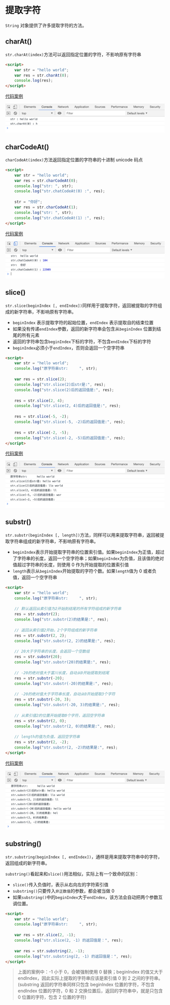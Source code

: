 # 提取字符

`String` 对象提供了许多提取字符的方法。

## charAt()

`str.charAt(index)`方法可以返回指定位置的字符，不影响原有字符串

```html
<script>
    var str = "hello world";
    var res = str.charAt(0);
    console.log(res);
</script>
```

[代码案例](./demo/demo01.html)

![](./images/01.png)

## charCodeAt()

`charCodeAt(index)`方法返回指定位置的字符串的十进制 unicode 码点

```html
<script>
    var str = "hello world";
    var res = str.charCodeAt(0);
    console.log("str: ", str);
    console.log("str.chatCodeAt(0) :", res);

    str = "你好";
    var res = str.charCodeAt(1);
    console.log("str: ", str);
    console.log("str.chatCodeAt(1) :", res);
</script>
```

[代码案例](./demo/demo02.html)

![](./images/02.png)

## slice()

`str.slice(beginIndex [, endIndex])`同样用于提取字符，返回被提取的字符组成的新字符串，不影响原有字符串。

-   `beginIndex` 表示提取字符的起始位置，`endIndex` 表示提取自的结束位置
-   如果没有传递`endIndex`参数，返回的新字符串会包含从`beginIndex` 位置到结尾的所有元素
-   返回的字符串包含`beginIndex`下标的字符，不包含`endIndex`下标的字符
-   `beginIndex`必须小于`endIndex`，否则会返回一个空字符串

```html
<script>
    var str = "hello world";
    console.log("原字符串str:     ", str);

    var res = str.slice(2);
    console.log("str.slice(2)后str是:", res);
    console.log("str.slice(2)后的返回值是:", res);

    res = str.slice(2, 4);
    console.log("str.slice(2, 4)后的返回值是:", res);

    res = str.slice(-5, -2);
    console.log("str.slice(-5, -2)后的返回值是:", res);

    res = str.slice(-2, -5);
    console.log("str.slice(-2, -5)后的返回值是:", res);
</script>
```

[代码案例](./demo/demo03.html)

![](./images/03.png)

## substr()

`str.substr(beginIndex [, length])`方法，同样可以用来提取字符串，返回被提取字符串组成的新字符串，不影响原有字符串。

-   `beginIndex`表示开始提取字符串的位置索引值。如果`beginIndex`为正值，超过了字符串的长度，返回一个空字符串；如果`beginIndex`为负值，且该值的绝对值超过字符串的长度，则使用 0 作为开始提取的位置索引值
-   `length`表示从`beginIndex`开始提取的字符个数。如果`length`值为 0 或者负值，返回一个空字符串

```html
<script>
    var str = "hello world";
    console.log("原字符串str:     ", str);

    // 默认返回从索引值为2开始到结尾的所有字符组成的新字符串
    res = str.substr(2);
    console.log("str.substr(2)的结果是:", res);

    // 返回从索引值2开始，2个字符组成的新字符串
    res = str.substr(2, 2);
    console.log("str.substr(2, 2)的结果是:", res);

    // 20大于字符串的长度，会返回一个空数组
    res = str.substr(20);
    console.log("str.substr(20)的结果是:", res);

    // -20的绝对值大于富川长度，自动从0开始提取到结尾
    res = str.substr(-20);
    console.log("str.substr(-20)的结果是:", res);

    // -20的绝对值大于字符串长度，自动从0开始提取3个字符
    res = str.substr(-20, 3);
    console.log("str.substr(-20, 3)的结果是:", res);

    // 从索引值2的位置开始提取0个字符，返回空字符串
    res = str.substr(2, 0);
    console.log("str.substr(2, 0)的结果是:", res);

    // length的值为负值，返回空字符串
    res = str.substr(2, -2);
    console.log("str.substr(2, -2)的结果是:", res);
</script>
```

[代码案例](./demo/demo04.html)

![](./images/04.png)

## substring()

`str.substring(beginIndex [, endIndex])`，通样是用来提取字符串中的字符，返回组成的新字符串。

`substring()`看起来和`slice()`用法相似，实际上有一个致命的区别：

-   `slice()`传入负值时，表示从右向左的字符索引值
-   `substring()`只要传入`非正数值`的参数，都会被当做 0
-   如果`substring()`中的`beginIndex`大于`endIndex`，该方法会自动把两个参数互调位置。

```html
<script>
    var str = "hello world";
    console.log("原字符串str:     ", str);

    var res = str.slice(2, -1);
    console.log("str.slice(2, -1) 的返回值是：", res);

    var res = str.substring(2, -1);
    console.log("str.substring(2, -1) 的返回值是：", res);
</script>
```

> 上面的案例中：-1 小于 0，会被强制使用 0 替换；beginIndex 的值又大于 endIndex，因此实际上提取的字符串应该是索引值 0 到 2 之间的字符串。(substring 返回的字符串同样只包含 beginIndex 位置的字符，不包含 endIndex 位置的字符，0 和 2 交换位置后，返回的字符串中，就是只包含 0 位置的字符，包含 2 位置的字符)

